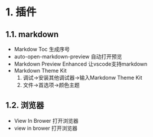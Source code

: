 # 1. 插件
## 1.1. markdown
* Markdow Toc
生成序号
* auto-open-markdown-preview
自动打开预览
* Markdown Preview Enhanced
让vscode支持markdown
* Markdown Theme Kit
    1. 调试->安装其他调试器->输入Markdonw Theme Kit
    2. 文件->首选项->颜色主题
## 1.2. 浏览器
* View In Brower
打开浏览器
* view in brower
打开浏览器

